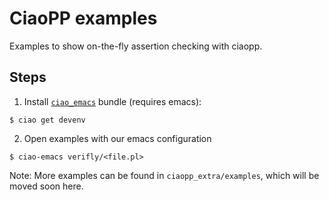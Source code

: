 # CiaoPP examples

Examples to show on-the-fly assertion checking with ciaopp.

## Steps

1. Install [`ciao_emacs`](https://github.com/ciao-lang/ciao_emacs) bundle (requires emacs):

```
$ ciao get devenv
```

2. Open examples with our emacs configuration

```
$ ciao-emacs verifly/<file.pl>
```

Note: More examples can be found in `ciaopp_extra/examples`, which
will be moved soon here.
